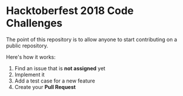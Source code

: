 # Hacktoberfest 2018 Code Challenges

The point of this repository is to allow anyone to start contributing on a
public repository.

Here's how it works:

1. Find an issue that is **not assigned** yet
2. Implement it
3. Add a test case for a new feature
4. Create your **Pull Request**

